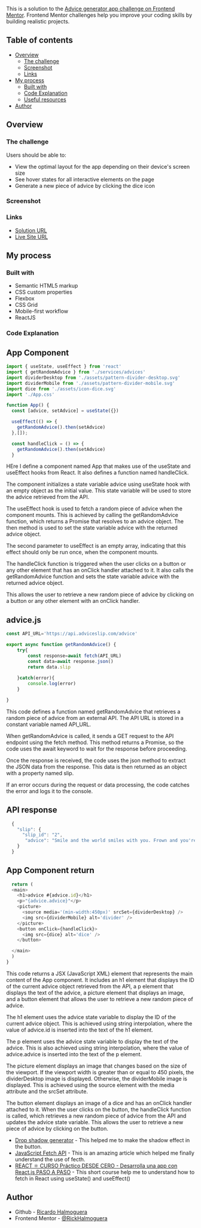 This is a solution to the [Advice generator app challenge on Frontend Mentor](https://www.frontendmentor.io/challenges/advice-generator-app-QdUG-13db). Frontend Mentor challenges help you improve your coding skills by building realistic projects.

## Table of contents

- [Overview](#overview)
  - [The challenge](#the-challenge)
  - [Screenshot](#screenshot)
  - [Links](#links)
- [My process](#my-process)
  - [Built with](#built-with)
  - [Code Explanation](#code-explanation)
  - [Useful resources](#useful-resources)
- [Author](#author)

## Overview

### The challenge

Users should be able to:

- View the optimal layout for the app depending on their device's screen size
- See hover states for all interactive elements on the page
- Generate a new piece of advice by clicking the dice icon

### Screenshot

### Links

- [Solution URL](https://www.frontendmentor.io/solutions/advice-app-with-api-and-responsive-layout-tnD03gx4zd)
- [Live Site URL](https://rickhalmoguera.github.io/Advice-generator-react/)

## My process

### Built with

- Semantic HTML5 markup
- CSS custom properties
- Flexbox
- CSS Grid
- Mobile-first workflow
- ReactJS


### Code Explanation

## App Component

```js
import { useState, useEffect } from 'react'
import { getRandomAdvice } from './services/advices'
import dividerDesktop from './assets/pattern-divider-desktop.svg'
import dividerMobile from './assets/pattern-divider-mobile.svg'
import dice from './assets/icon-dice.svg'
import './App.css'

function App() {
  const [advice, setAdvice] = useState({})

  useEffect(() => {
    getRandomAdvice().then(setAdvice) 
  },[]);

  const handleClick = () => {
    getRandomAdvice().then(setAdvice)
  }
```
HEre I define a component named App that makes use of the useState and useEffect hooks from React. It also defines a function named handleClick.

The component initializes a state variable advice using useState hook with an empty object as the initial value. This state variable will be used to store the advice retrieved from the API.

The useEffect hook is used to fetch a random piece of advice when the component mounts. This is achieved by calling the getRandomAdvice function, which returns a Promise that resolves to an advice object. The then method is used to set the state variable advice with the returned advice object.

The second parameter to useEffect is an empty array, indicating that this effect should only be run once, when the component mounts.

The handleClick function is triggered when the user clicks on a button or any other element that has an onClick handler attached to it. It also calls the getRandomAdvice function and sets the state variable advice with the returned advice object.

This allows the user to retrieve a new random piece of advice by clicking on a button or any other element with an onClick handler.

## advice.js 

```js
const API_URL='https://api.adviceslip.com/advice'

export async function getRandomAdvice() {
    try{
        const response=await fetch(API_URL)
        const data=await response.json()
        return data.slip
        
    }catch(error){
        console.log(error)
    }

}
```

This code defines a function named getRandomAdvice that retrieves a random piece of advice from an external API. The API URL is stored in a constant variable named API_URL.

When getRandomAdvice is called, it sends a GET request to the API endpoint using the fetch method. This method returns a Promise, so the code uses the await keyword to wait for the response before proceeding.

Once the response is received, the code uses the json method to extract the JSON data from the response. This data is then returned as an object with a property named slip.

If an error occurs during the request or data processing, the code catches the error and logs it to the console.

## API response
```js
  {
    "slip": {
      "slip_id": "2",
       "advice": "Smile and the world smiles with you. Frown and you're on your own."
    }
  }
```
## App Component return
```js
  return (
  <main>
    <h1>advice #{advice.id}</h1>
    <p>"{advice.advice}"</p>
    <picture>
      <source media='(min-width:450px)' srcSet={dividerDesktop} />
      <img src={dividerMobile} alt='divider' />
    </picture>
    <button onClick={handleClick}>
      <img src={dice} alt='dice' />
    </button>

  </main>
  )
}
```

This code returns a JSX (JavaScript XML) element that represents the main content of the App component. It includes an h1 element that displays the ID of the current advice object retrieved from the API, a p element that displays the text of the advice, a picture element that displays an image, and a button element that allows the user to retrieve a new random piece of advice.

The h1 element uses the advice state variable to display the ID of the current advice object. This is achieved using string interpolation, where the value of advice.id is inserted into the text of the h1 element.

The p element uses the advice state variable to display the text of the advice. This is also achieved using string interpolation, where the value of advice.advice is inserted into the text of the p element.

The picture element displays an image that changes based on the size of the viewport. If the viewport width is greater than or equal to 450 pixels, the dividerDesktop image is displayed. Otherwise, the dividerMobile image is displayed. This is achieved using the source element with the media attribute and the srcSet attribute.

The button element displays an image of a dice and has an onClick handler attached to it. When the user clicks on the button, the handleClick function is called, which retrieves a new random piece of advice from the API and updates the advice state variable. This allows the user to retrieve a new piece of advice by clicking on the button.

- [Drop shadow generator](https://webcode.tools/generators/css/drop-shadow) - This helped me to make the shadow effect in the button.
- [JavaScript Fetch API](https://www.w3schools.com/jsref/api_fetch.asp) - This is an amazing article which helped me finally understand the use of fecth.
- [REACT ⚛️ CURSO Práctico DESDE CERO - Desarrolla una app con React.js PASO A PASO](https://www.youtube.com/watch?v=4AFOCAgywLc) - This short course help me to understand how to fetch in React using useState() and useEffect()


## Author

- Github - [Ricardo Halmoguera](https://github.com/RickHalmoguera)
- Frontend Mentor - [@RickHalmoguera](https://www.frontendmentor.io/profile/RickHalmoguera)
